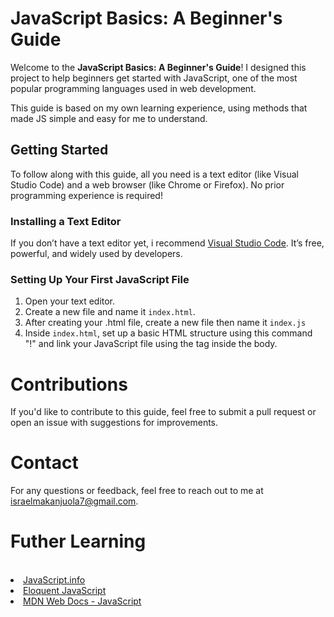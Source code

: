 # JavaScript Basics: A Beginner's Guide

Welcome to the **JavaScript Basics: A Beginner's Guide**! I designed this project to help beginners get 
started with JavaScript, one of the most popular programming languages used in web development.

This guide is based on my own learning experience, using methods that made JS simple and easy for me to understand.

## Getting Started

To follow along with this guide, all you need is a text editor (like Visual Studio Code) and a web browser (like Chrome or Firefox). No prior programming experience is required!

### Installing a Text Editor

If you don’t have a text editor yet, i recommend [Visual Studio Code](https://code.visualstudio.com/). It’s free, powerful, and widely used by developers.

### Setting Up Your First JavaScript File

1. Open your text editor.
2. Create a new file and name it `index.html`.
3. After creating your .html file, create a new file then name it `index.js`
4. Inside `index.html`, set up a basic HTML structure using this command "!" and link your JavaScript file using the <script></script> tag inside the body.


# Contributions
If you'd like to contribute to this guide, feel free to submit a pull request or open an issue with 
suggestions for improvements.

# Contact
For any questions or feedback, feel free to reach out to me at israelmakanjuola7@gmail.com.

# Futher Learning 
<br/>
<a href="https://javascript.info/"><li> JavaScript.info </li></a>
<a href="https://eloquentjavascript.net/"><li> Eloquent JavaScript </li></a>
<a href="https://developer.mozilla.org/en-US/docs/Web/JavaScript"><li> MDN Web Docs - JavaScript </li></a>
